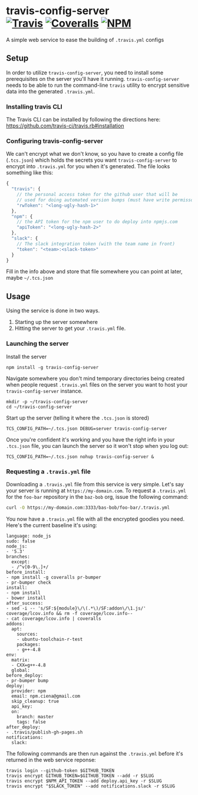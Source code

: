[ci-img]: https://img.shields.io/travis/ciena-blueplanet/travis-config-server.svg "Travis CI Build Status"
[ci-url]: https://travis-ci.org/ciena-blueplanet/travis-config-server

[cov-img]: https://img.shields.io/coveralls/ciena-blueplanet/travis-config-server.svg "Coveralls Code Coverage"
[cov-url]: https://coveralls.io/github/ciena-blueplanet/travis-config-server
[npm-img]: https://img.shields.io/npm/v/travis-config-server.svg "NPM Version"
[npm-url]: https://www.npmjs.com/package/travis-config-server

# travis-config-server <br /> [![Travis][ci-img]][ci-url] [![Coveralls][cov-img]][cov-url] [![NPM][npm-img]][npm-url]
A simple web service to ease the building of `.travis.yml` configs

## Setup
In order to utilize `travis-config-server`, you need to install some prerequisites on the server you'll have it running.
`travis-config-server` needs to be able to run the command-line `travis` utility to encrypt sensitive data into the
generated `.travis.yml`.

### Installing travis CLI
The Travis CLI can be installed by following the directions here: https://github.com/travis-ci/travis.rb#installation

### Configuring travis-config-server
We can't encrypt what we don't know, so you have to create a config file (`.tcs.json`) which holds the secrets you want
`travis-config-server` to encrypt into `.travis.yml` for you when it's generated. The file looks something like this:

```javascript
{
  "travis": {
    // the personal access token for the github user that will be
    // used for doing automated version bumps (must have write permissons on the repo)
    "rwToken": "<long-ugly-hash-1>"
  },
  "npm": {
    // the API token for the npm user to do deploy into npmjs.com
    "apiToken": "<long-ugly-hash-2>"
  },
  "slack": {
    // The slack integration token (with the team name in front)
    "token": "<team>:<slack-token>"
  }
}
```

Fill in the info above and store that file somewhere you can point at later, maybe `~/.tcs.json`

## Usage
Using the service is done in two ways.
 1. Starting up the server somewhere
 1. Hitting the server to get your `.travis.yml` file.

### Launching the server
Install the server


```
npm install -g travis-config-server
```

Navigate somewhere you don't mind temporary directories being created when people request `.travis.yml` files on
the server you want to host your `travis-config-server` instance.


```
mkdir -p ~/travis-config-server
cd ~/travis-config-server
```

Start up the server (telling it where the `.tcs.json` is stored)


```
TCS_CONFIG_PATH=~/.tcs.json DEBUG=server travis-config-server
```


Once you're confident it's working and you have the right info in your `.tcs.json` file, you can launch the server
so it won't stop when you log out:


```
TCS_CONFIG_PATH=~/.tcs.json nohup travis-config-server &
```

### Requesting a `.travis.yml` file
Downloading a `.travis.yml` file from this service is very simple. Let's say your server is running at
`https://my-domain.com`. To request a `.travis.yml` for the `foo-bar` repository in the `baz-bob` org, issue
the following command:


```bash
curl -O https://my-domain.com:3333/bas-bob/foo-bar/.travis.yml
```

You now have a `.travis.yml` file with all the encrypted goodies you need. Here's the current baseline it's using:


```
language: node_js
sudo: false
node_js:
- '5.3'
branches:
  except:
  - /^v[0-9\.]+/
before_install:
- npm install -g coveralls pr-bumper
- pr-bumper check
install:
- npm install
- bower install
after_success:
- sed -i -- 's/SF:${module}\/\(.*\)/SF:addon\/\1.js/' coverage/lcov.info && rm -f coverage/lcov.info--
- cat coverage/lcov.info | coveralls
addons:
  apt:
    sources:
    - ubuntu-toolchain-r-test
    packages:
    - g++-4.8
env:
  matrix:
  - CXX=g++-4.8
  global:
before_deploy:
- pr-bumper bump
deploy:
  provider: npm
  email: npm.ciena@gmail.com
  skip_cleanup: true
  api_key:
  on:
    branch: master
    tags: false
after_deploy:
- .travis/publish-gh-pages.sh
notifications:
  slack:
```


The following commands are then run against the `.travis.yml` before it's returned in the web service reponse:


```
travis login --github-token $GITHUB_TOKEN
travis encrypt GITHUB_TOKEN=$GITHUB_TOKEN --add -r $SLUG
travis encrypt $NPM_API_TOKEN --add deploy.api_key -r $SLUG
travis encrypt "$SLACK_TOKEN" --add notifications.slack -r $SLUG
```

